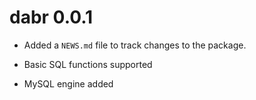 # dabr 0.0.1

* Added a `NEWS.md` file to track changes to the package.

* Basic SQL functions supported

* MySQL engine added
